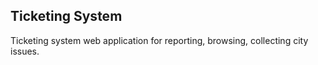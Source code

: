 <h2>Ticketing System</h2>
<p>Ticketing system web application for reporting, browsing, collecting city issues.</p>
